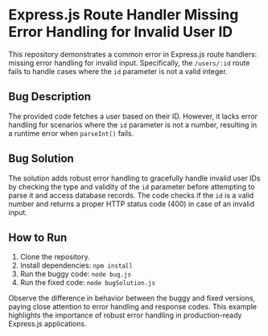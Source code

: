 # Express.js Route Handler Missing Error Handling for Invalid User ID

This repository demonstrates a common error in Express.js route handlers:  missing error handling for invalid input.  Specifically, the `/users/:id` route fails to handle cases where the `id` parameter is not a valid integer.

## Bug Description
The provided code fetches a user based on their ID. However, it lacks error handling for scenarios where the `id` parameter is not a number, resulting in a runtime error when `parseInt()` fails.

## Bug Solution
The solution adds robust error handling to gracefully handle invalid user IDs by checking the type and validity of the `id` parameter before attempting to parse it and access database records.  The code checks if the `id` is a valid number and returns a proper HTTP status code (400) in case of an invalid input.

## How to Run
1. Clone the repository.
2. Install dependencies: `npm install`
3. Run the buggy code: `node bug.js`
4. Run the fixed code: `node bugSolution.js`

Observe the difference in behavior between the buggy and fixed versions, paying close attention to error handling and response codes.  This example highlights the importance of robust error handling in production-ready Express.js applications.